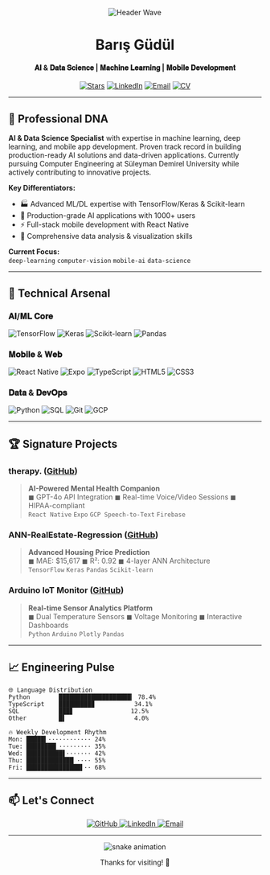 <div align="center">
  
  ![Header Wave](https://github.com/barisgudul/barisgudul/blob/main/assets/wave.svg)

  # Barış Güdül
  #### 𝐀𝐈 & 𝐃𝐚𝐭𝐚 𝐒𝐜𝐢𝐞𝐧𝐜𝐞 | 𝐌𝐚𝐜𝐡𝐢𝐧𝐞 𝐋𝐞𝐚𝐫𝐧𝐢𝐧𝐠 | 𝐌𝐨𝐛𝐢𝐥𝐞 𝐃𝐞𝐯𝐞𝐥𝐨𝐩𝐦𝐞𝐧𝐭
  
  [![Stars](https://img.shields.io/github/stars/barisgudul?color=0d1117&label=GitHub%20Stars&logo=github&style=for-the-badge)](https://github.com/barisgudul)
  [![LinkedIn](https://img.shields.io/badge/-Barış_Güdül-0077B5?style=for-the-badge&logo=linkedin&logoColor=white)](https://www.linkedin.com/in/mehmetbarisgudul)
  [![Email](https://img.shields.io/badge/-mehmetbarisgudul@gmail.com-D14836?style=for-the-badge&logo=gmail&logoColor=white)](mailto:mehmetbarisgudul@gmail.com)
  [![CV](https://img.shields.io/badge/Download_CV-4285F4?style=for-the-badge&logo=adobe-acrobat-reader&logoColor=white)](./Mehmet_Baris_Gudul.pdf)

</div>

---

## 🧬 Professional DNA

**AI & Data Science Specialist** with expertise in machine learning, deep learning, and mobile app development. Proven track record in building production-ready AI solutions and data-driven applications. Currently pursuing Computer Engineering at Süleyman Demirel University while actively contributing to innovative projects.

**Key Differentiators:**
- 🏭 Advanced ML/DL expertise with TensorFlow/Keras & Scikit-learn
- 🧠 Production-grade AI applications with 1000+ users
- ⚡ Full-stack mobile development with React Native
- 🔐 Comprehensive data analysis & visualization skills

**Current Focus:**  
`deep-learning` `computer-vision` `mobile-ai` `data-science`

---

## 💼 Technical Arsenal

### 𝐀𝐈/𝐌𝐋 𝐂𝐨𝐫𝐞
![TensorFlow](https://img.shields.io/badge/TensorFlow-FF6F00?style=flat-square&logo=tensorflow&logoColor=white)
![Keras](https://img.shields.io/badge/Keras-D00000?style=flat-square&logo=keras&logoColor=white)
![Scikit-learn](https://img.shields.io/badge/Scikit--learn-F7931E?style=flat-square&logo=scikit-learn&logoColor=white)
![Pandas](https://img.shields.io/badge/Pandas-150458?style=flat-square&logo=pandas&logoColor=white)

### 𝐌𝐨𝐛𝐢𝐥𝐞 & 𝐖𝐞𝐛
![React Native](https://img.shields.io/badge/React_Native-61DAFB?style=flat-square&logo=react&logoColor=black)
![Expo](https://img.shields.io/badge/Expo-000020?style=flat-square&logo=expo&logoColor=white)
![TypeScript](https://img.shields.io/badge/TypeScript-3178C6?style=flat-square&logo=typescript&logoColor=white)
![HTML5](https://img.shields.io/badge/HTML5-E34F26?style=flat-square&logo=html5&logoColor=white)
![CSS3](https://img.shields.io/badge/CSS3-1572B6?style=flat-square&logo=css3&logoColor=white)

### 𝐃𝐚𝐭𝐚 & 𝐃𝐞𝐯𝐎𝐩𝐬
![Python](https://img.shields.io/badge/Python-3776AB?style=flat-square&logo=python&logoColor=white)
![SQL](https://img.shields.io/badge/SQL-4479A1?style=flat-square&logo=mysql&logoColor=white)
![Git](https://img.shields.io/badge/Git-F05032?style=flat-square&logo=git&logoColor=white)
![GCP](https://img.shields.io/badge/Google_Cloud-4285F4?style=flat-square&logo=google-cloud&logoColor=white)

---

## 🏆 Signature Projects

### therapy. ([GitHub](https://github.com/barisgudul/therapy.))
> **AI-Powered Mental Health Companion**  
> ◼ GPT-4o API Integration ◼ Real-time Voice/Video Sessions ◼ HIPAA-compliant  
> `React Native` `Expo` `GCP Speech-to-Text` `Firebase`

### ANN-RealEstate-Regression ([GitHub](https://github.com/barisgudul/ANN-RealEstate-Regression))
> **Advanced Housing Price Prediction**  
> ◼ MAE: $15,617 ◼ R²: 0.92 ◼ 4-layer ANN Architecture  
> `TensorFlow` `Keras` `Pandas` `Scikit-learn`

### Arduino IoT Monitor ([GitHub](https://github.com/barisgudul/Ardunio_IOT))
> **Real-time Sensor Analytics Platform**  
> ◼ Dual Temperature Sensors ◼ Voltage Monitoring ◼ Interactive Dashboards  
> `Python` `Arduino` `Plotly` `Pandas`

---

## 📈 Engineering Pulse

```text
🌐 Language Distribution
Python        ████████████████████▎ 78.4%
TypeScript    █████████▉           34.1%
SQL           ███▊                12.5%
Other         █▌                   4.0%

🔥 Weekly Development Rhythm
Mon: █████▍············ 24%
Tue: ████████▎········· 35%
Wed: ██████████▋······· 42%
Thu: █████████████▏···· 55%
Fri: ███████████████▌·· 68%
```

---

## 📫 Let's Connect

<div align="center">
  <a href="https://github.com/barisgudul">
    <img src="https://img.shields.io/badge/GitHub-100000?style=for-the-badge&logo=github&logoColor=white" alt="GitHub">
  </a>
  <a href="https://www.linkedin.com/in/mehmetbarisgudul">
    <img src="https://img.shields.io/badge/LinkedIn-0077B5?style=for-the-badge&logo=linkedin&logoColor=white" alt="LinkedIn">
  </a>
  <a href="mailto:mehmetbarisgudul@gmail.com">
    <img src="https://img.shields.io/badge/Email-D14836?style=for-the-badge&logo=gmail&logoColor=white" alt="Email">
  </a>
</div>

---

<p align="center">
  <img src="https://raw.githubusercontent.com/barisgudul/barisgudul/output/snake.svg" alt="snake animation">
</p>

<p align="center">Thanks for visiting! 🌟</p>
